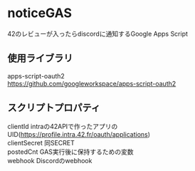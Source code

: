 # noticeGAS
42のレビューが入ったらdiscordに通知するGoogle Apps Script

## 使用ライブラリ
apps-script-oauth2  
https://github.com/googleworkspace/apps-script-oauth2

## スクリプトプロパティ 
clientId intraの42APIで作ったアプリのUID(https://profile.intra.42.fr/oauth/applications)  
clientSecret 同SECRET  
postedCnt GAS実行後に保持するための変数  
webhook Discordのwebhook

